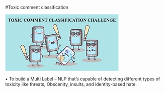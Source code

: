 #Toxic comment classification

![toxic comment classification picture](https://github.com/Monikawell/-Toxic-comment-classification/blob/main/toxic%20comment%20classification.jpeg)

•	To build a Multi Label – NLP that’s capable of detecting different types of toxicity like threats,
Obscenity, insults, and identity-based hate.
